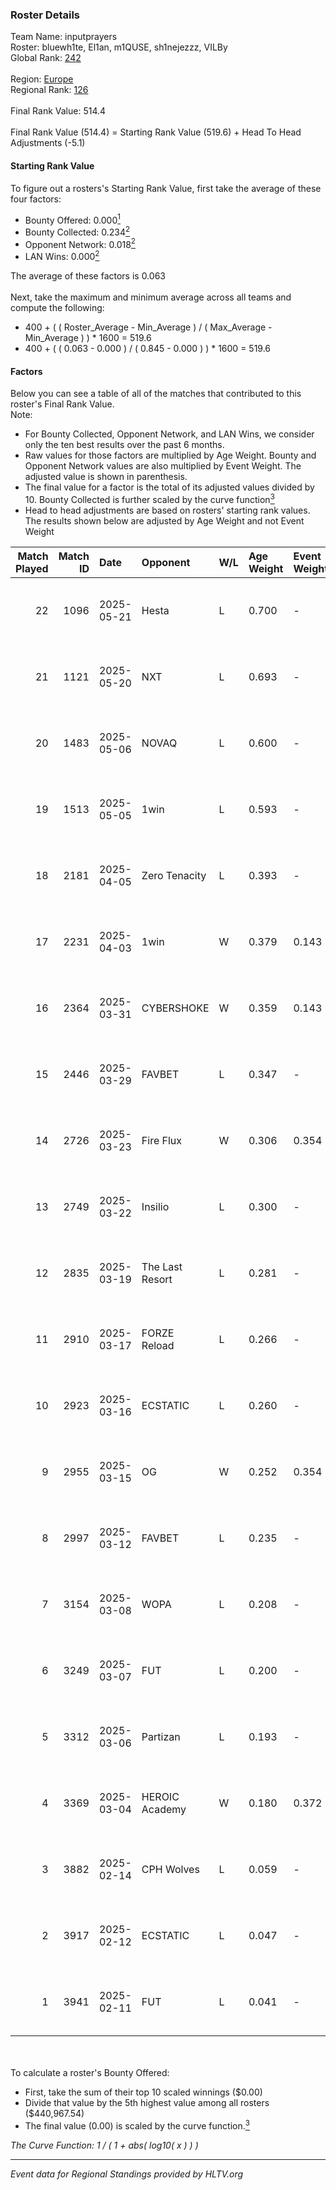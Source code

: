 ### Roster Details<br />
Team Name: inputprayers<br />
Roster: bluewh1te, El1an, m1QUSE, sh1nejezzz, VILBy<br />
Global Rank: [242](../../standings_global_2025_08_04.md)<br />
<br />
Region: [Europe]( ../../standings_europe_2025_08_04.md)<br />
Regional Rank: [126]( ../../standings_europe_2025_08_04.md)<br />
<br />
Final Rank Value:  514.4<br />
<br />
Final Rank Value (514.4) = Starting Rank Value (519.6) + Head To Head Adjustments (-5.1)<br />

#### Starting Rank Value<br />
To figure out a rosters's Starting Rank Value, first take the average of these four factors:<br />
- Bounty Offered: 0.000[<sup>1</sup>](#table2)
- Bounty Collected: 0.234[<sup>2</sup>](#table1)
- Opponent Network: 0.018[<sup>2</sup>](#table1)
- LAN Wins: 0.000[<sup>2</sup>](#table1)

The average of these factors is 0.063<br />
<br />
Next, take the maximum and minimum average across all teams and compute the following:<br />
- 400 + ( ( Roster_Average - Min_Average ) / ( Max_Average - Min_Average ) ) * 1600 = 519.6
- 400 + ( ( 0.063 - 0.000 ) / ( 0.845 - 0.000 ) ) * 1600 = 519.6


#### Factors<br />
Below you can see a table of all of the matches that contributed to this roster's Final Rank Value.<br />
Note:<br />

- For Bounty Collected, Opponent Network, and LAN Wins, we consider only the ten best results over the past 6 months.
- Raw values for those factors are multiplied by Age Weight. Bounty and Opponent Network values are also multiplied by Event Weight. The adjusted value is shown in parenthesis.
- The final value for a factor is the total of its adjusted values divided by 10. Bounty Collected is further scaled by the curve function[<sup>3</sup>](#curveFunction)
- Head to head adjustments are based on rosters' starting rank values. The results shown below are adjusted by Age Weight and not Event Weight
<span id="table1"></span><br />


| Match Played | Match ID | Date       | Opponent        | W/L | Age Weight | Event Weight | Bounty Collected | Opponent Network | LAN Wins  | H2H Adj. | Roster                                       |
| -: | -: | :- | :- | :- | :- | :- | :- | :- | :- | -: | :- |
|           22 |     1096 | 2025-05-21 | Hesta           | L   | 0.700      | -            | -                | -                | -         |   -10.13 | bluewh1te, El1an, m1QUSE, sh1nejezzz, VILBy  |
|           21 |     1121 | 2025-05-20 | NXT             | L   | 0.693      | -            | -                | -                | -         |    -3.39 | bluewh1te, El1an, m1QUSE, sh1nejezzz, VILBy  |
|           20 |     1483 | 2025-05-06 | NOVAQ           | L   | 0.600      | -            | -                | -                | -         |    -7.33 | bluewh1te, FpSSS, m1QUSE, sh1nejezzz, VILBy  |
|           19 |     1513 | 2025-05-05 | 1win            | L   | 0.593      | -            | -                | -                | -         |    -4.30 | bluewh1te, FpSSS, m1QUSE, sh1nejezzz, VILBy  |
|           18 |     2181 | 2025-04-05 | Zero Tenacity   | L   | 0.393      | -            | -                | -                | -         |    -1.64 | bluewh1te, FpSSS, m1QUSE, sh1nejezzz, VILBy  |
|           17 |     2231 | 2025-04-03 | 1win            | W   | 0.379      | 0.143        | 0.007 (0.000)    | 0.301 (0.016)    | 0 (0.000) |     9.42 | bluewh1te, FpSSS, m1QUSE, sh1nejezzz, VILBy  |
|           16 |     2364 | 2025-03-31 | CYBERSHOKE      | W   | 0.359      | 0.143        | 0.009 (0.000)    | 0.780 (0.040)    | 0 (0.000) |    10.06 | bluewh1te, FpSSS, m1QUSE, sh1nejezzz, VILBy  |
|           15 |     2446 | 2025-03-29 | FAVBET          | L   | 0.347      | -            | -                | -                | -         |    -1.73 | bluewh1te, FpSSS, m1QUSE, sh1nejezzz, VILBy  |
|           14 |     2726 | 2025-03-23 | Fire Flux       | W   | 0.306      | 0.354        | 0.003 (0.000)    | 0.512 (0.055)    | 0 (0.000) |     8.04 | bluewh1te, FpSSS, m1QUSE, sh1nejezzz, VILBy  |
|           13 |     2749 | 2025-03-22 | Insilio         | L   | 0.300      | -            | -                | -                | -         |    -5.39 | bluewh1te, FpSSS, m1QUSE, sh1nejezzz, VILBy  |
|           12 |     2835 | 2025-03-19 | The Last Resort | L   | 0.281      | -            | -                | -                | -         |    -2.04 | bluewh1te, m1QUSE, pixel, sh1nejezzz, VILBy  |
|           11 |     2910 | 2025-03-17 | FORZE Reload    | L   | 0.266      | -            | -                | -                | -         |    -1.72 | bluewh1te, m1QUSE, sh1nejezzz, VILBy, z3ndeR |
|           10 |     2923 | 2025-03-16 | ECSTATIC        | L   | 0.260      | -            | -                | -                | -         |    -0.13 | bluewh1te, m1QUSE, sh1nejezzz, VILBy, z3ndeR |
|            9 |     2955 | 2025-03-15 | OG              | W   | 0.252      | 0.354        | 0.045 (0.004)    | 0.645 (0.058)    | 0 (0.000) |     7.53 | bluewh1te, m1QUSE, sh1nejezzz, VILBy, z3ndeR |
|            8 |     2997 | 2025-03-12 | FAVBET          | L   | 0.235      | -            | -                | -                | -         |    -1.09 | bluewh1te, m1QUSE, sh1nejezzz, VILBy, z3ndeR |
|            7 |     3154 | 2025-03-08 | WOPA            | L   | 0.208      | -            | -                | -                | -         |    -4.04 | bluewh1te, m1QUSE, sh1nejezzz, VILBy, z3ndeR |
|            6 |     3249 | 2025-03-07 | FUT             | L   | 0.200      | -            | -                | -                | -         |    -0.30 | bluewh1te, m1QUSE, sh1nejezzz, VILBy, z3ndeR |
|            5 |     3312 | 2025-03-06 | Partizan        | L   | 0.193      | -            | -                | -                | -         |    -0.50 | bluewh1te, m1QUSE, sh1nejezzz, VILBy, z3ndeR |
|            4 |     3369 | 2025-03-04 | HEROIC Academy  | W   | 0.180      | 0.372        | 0.002 (0.000)    | 0.223 (0.015)    | 0 (0.000) |     4.22 | bluewh1te, m1QUSE, sh1nejezzz, VILBy, z3ndeR |
|            3 |     3882 | 2025-02-14 | CPH Wolves      | L   | 0.059      | -            | -                | -                | -         |    -0.60 | bluewh1te, m1QUSE, sh1nejezzz, VILBy, z3ndeR |
|            2 |     3917 | 2025-02-12 | ECSTATIC        | L   | 0.047      | -            | -                | -                | -         |    -0.02 | bluewh1te, m1QUSE, sh1nejezzz, VILBy, z3ndeR |
|            1 |     3941 | 2025-02-11 | FUT             | L   | 0.041      | -            | -                | -                | -         |    -0.06 | bluewh1te, m1QUSE, sh1nejezzz, VILBy, z3ndeR |

<br />
<span id="table2"></span><br />
To calculate a roster's Bounty Offered:<br />

- First, take the sum of their top 10 scaled winnings ($0.00)
- Divide that value by the 5th highest value among all rosters ($440,967.54)
- The final value (0.00) is scaled by the curve function.[<sup>3</sup>](#curveFunction)

<span id="curveFunction"></span>_The Curve Function: 1 / ( 1 + abs( log10( x ) ) )_<br />

---
_Event data for Regional Standings provided by HLTV.org_<br />
